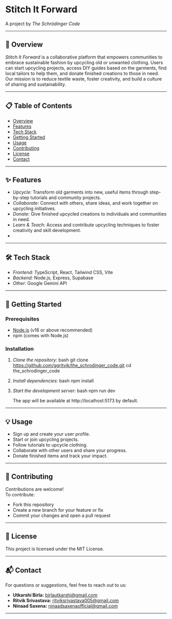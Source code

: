 # Stitch It Forward

A project by *The Schrödinger Code*

---

## 🌱 Overview

*Stitch It Forward* is a collaborative platform that empowers communities to embrace sustainable fashion by upcycling old or unwanted clothing. Users can start upcycling projects, access DIY guides based on the garments, find local tailors to help them, and donate finished creations to those in need. Our mission is to reduce textile waste, foster creativity, and build a culture of sharing and sustainability.

---

## 📋 Table of Contents

- [Overview](#overview)
- [Features](#features)
- [Tech Stack](#tech-stack)
- [Getting Started](#getting-started)
- [Usage](#usage)
- [Contributing](#contributing)
- [License](#license)
- [Contact](#contact)

---

## ✨ Features

- *Upcycle:* Transform old garments into new, useful items through step-by-step tutorials and community projects.
- *Collaborate:* Connect with others, share ideas, and work together on upcycling initiatives.
- *Donate:* Give finished upcycled creations to individuals and communities in need.
- *Learn & Teach:* Access and contribute upcycling techniques to foster creativity and skill development.
- 
---

## 🛠️ Tech Stack

- *Frontend:* TypeScript, React, Tailwind CSS, Vite
- *Backend:* Node.js, Express, Supabase
- *Other:* Google Gemini API

---

## 🚀 Getting Started

### Prerequisites

- [Node.js](https://nodejs.org/) (v16 or above recommended)
- npm (comes with Node.js)

### Installation

1. *Clone the repository:*
    bash
    git clone https://github.com/ggritvik/the_schrodinger_code.git
    cd the_schrodinger_code
    

2. *Install dependencies:*
    bash
    npm install
    

3. *Start the development server:*
    bash
    npm run dev
    
    The app will be available at http://localhost:5173 by default.

---

## 💡 Usage

- Sign up and create your user profile.
- Start or join upcycling projects.
- Follow tutorials to upcycle clothing.
- Collaborate with other users and share your progress.
- Donate finished items and track your impact.

---

## 🤝 Contributing

Contributions are welcome!  
To contribute:
- Fork this repository
- Create a new branch for your feature or fix
- Commit your changes and open a pull request

---

## 📄 License

This project is licensed under the MIT License.

---

## 📬 Contact

For questions or suggestions, feel free to reach out to us:

- **Utkarshi Birla:** birlautkarshi@gmail.com  
- **Ritvik Srivastava:** ritviksrivastava005@gmail.com  
- **Ninaad Saxena:** ninaadsaxenaofficial@gmail.com

---
